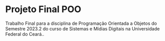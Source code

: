 # Projeto Final POO
 Trabalho Final para a disciplina de Programação Orientada a Objetos do Semestre 2023.2 do curso de Sistemas e Mídias Digitais na Universidade Federal do Ceará..
